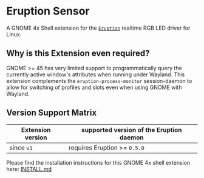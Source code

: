 # Eruption Sensor

A GNOME 4x Shell extension for the [`Eruption`](https://github.com/X3n0m0rph59/eruption) realtime RGB LED driver for Linux.

## Why is this Extension even required?

GNOME >= 45 has very limited support to programmatically query the currently active window's attributes when running under Wayland.
This extension complements the `eruption-process-monitor` session-daemon to allow for switching of profiles and slots even when using GNOME with Wayland.

## Version Support Matrix

| Extension version | supported version of the Eruption daemon |
| ----------------- | ------------------------------------ |
| since `v1` | requires Eruption >= `0.5.0` |

Please find the installation instructions for this GNOME 4x shell extension here: [INSTALL.md](./INSTALL.md)
